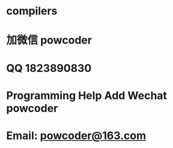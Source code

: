 # compilers
# 加微信 powcoder

# QQ 1823890830

# Programming Help Add Wechat powcoder

# Email: powcoder@163.com

